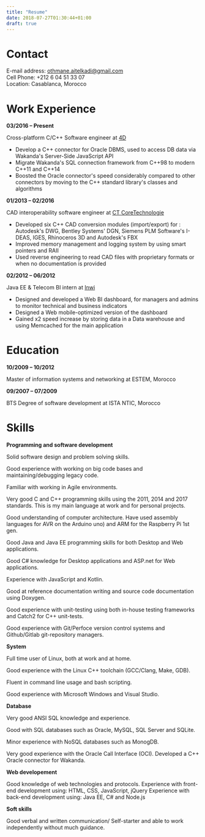 ```yaml
---
title: "Resume"
date: 2018-07-27T01:30:44+01:00
draft: true
---
```


# **Contact**
E-mail address: othmane.aitelkadi@gmail.com  
Cell Phone: +212 6 04 51 33 07  
Location: Casablanca, Morocco

# **Work Experience**

**03/2016 – Present**

Cross-platform C/C++ Software engineer at [4D](http://4d.com/)

* Develop a C++ connector for Oracle DBMS, used to access DB data via Wakanda's Server-Side
JavaScript API
* Migrate Wakanda's SQL connection framework from C++98 to modern C++11 and C++14
* Boosted the Oracle connector's speed considerably compared to other connectors by moving to the
C++ standard library's classes and algorithms

**01/2013 – 02/2016**

CAD interoperability software engineer at [CT CoreTechnologie](https://www.coretechnologie.com/)

* Developed six C++ CAD conversion modules (import/export) for : Autodesk's DWG, Bentley Systems'
DGN, Siemens PLM Software's I-DEAS, IGES, Rhinoceros 3D and Autodesk's FBX
* Improved memory management and logging system by using smart pointers and RAII
* Used reverse engineering to read CAD files with proprietary formats or when no documentation
is provided

**02/2012 – 06/2012**

Java EE & Telecom BI intern at [Inwi](https://www.inwi.ma/)

* Designed and developed a Web BI dashboard, for managers and admins to monitor technical and
business indicators
* Designed a Web mobile-optimized version of the dashboard
* Gained x2 speed increase by storing data in a Data warehouse and using Memcached for the main
application

# **Education**

**10/2009 – 10/2012**

Master of information systems and networking at ESTEM, Morocco

**09/2007 – 07/2009**

BTS Degree of software development at ISTA NTIC, Morocco

# **Skills**

**Programming and software development**

Solid software design and problem solving skills.

Good experience with working on big code bases and maintaining/debugging legacy code.

Familiar with working in Agile environments.

Very good C and C++ programming skills using the 2011, 2014 and 2017 standards. This is my main
language at work and for personal projects.

Good understanding of computer architecture. Have used assembly languages for AVR on the
Arduino uno) and ARM for the Raspberry Pi 1st gen.

Good Java and Java EE programming skills for both Desktop and Web applications.

Good C# knowledge for Desktop applications and ASP.net for Web applications.

Experience with JavaScript and Kotlin.

Good at reference documentation writing and source code documentation using Doxygen.

Good experience with unit-testing using both in-house testing frameworks and Catch2 for C++
unit-tests.

Good experience with Git/Perfoce version control systems and Github/Gitlab git-repository
managers.

**System**

Full time user of Linux, both at work and at home.

Good experience with the Linux C++ toolchain (GCC/Clang, Make, GDB).

Fluent in command line usage and bash scripting.

Good experience with Microsoft Windows and Visual Studio.

**Database**

Very good ANSI SQL knowledge and experience.

Good with SQL databases such as Oracle, MySQL, SQL Server and SQLite.

Minor experience with NoSQL databases such as MonogDB.

Very good experience with the Oracle Call Interface (OCI). Developed a C++ Oracle connector for
Wakanda.

**Web developement**

Good knowledge of web technologies and protocols.
Experience with front-end development using: HTML, CSS, JavaScript, jQuery
Experience with back-end development using: Java EE, C# and Node.js

**Soft skills**

Good verbal and written communication/
Self-starter and able to work independently without much guidance.
